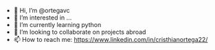 - 👋 Hi, I’m @ortegavc
- 👀 I’m interested in ...
- 🌱 I’m currently learning python
- 💞️ I’m looking to collaborate on projects abroad
- 📫 How to reach me: https://www.linkedin.com/in/cristhianortega22/

<!---
ortegavc/ortegavc is a ✨ special ✨ repository because its `README.md` (this file) appears on your GitHub profile.
You can click the Preview link to take a look at your changes.
--->
